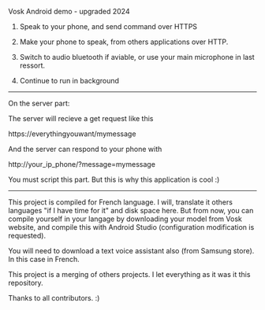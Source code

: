 Vosk Android demo - upgraded 2024

1. Speak to your phone, and send command over HTTPS

2. Make your phone to speak, from others applications over HTTP.

3. Switch to audio bluetooth if aviable, or use your main microphone in last ressort.

4. Continue to run in background

____________________________

On the server part:

The server will recieve a get request like this

https://everythingyouwant/mymessage

And the server can respond to your phone with

http://your_ip_phone/?message=mymessage

You must script this part. But this is why this application is cool :)
____________________________

This project is compiled for French language. I will, translate it others languages "if I have time for it" and disk space here. 
But from now, you can compile yourself in your langage by downloading your model from Vosk website, and compile this with Android Studio (configuration modification is requested).

You will need to download a text voice assistant also (from Samsung store). In this case in French.

This project is a merging of others projects. I let everything as it was it this repository.

Thanks to all contributors. :)
